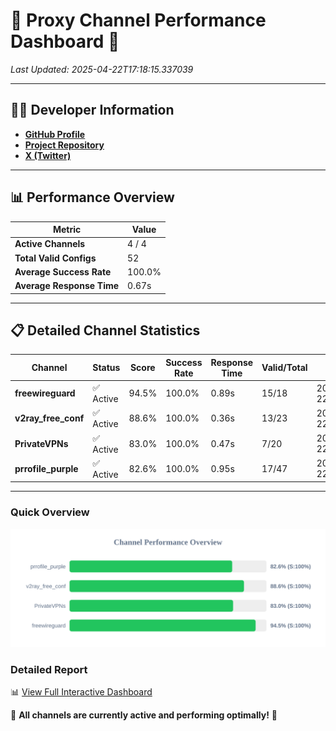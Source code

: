 # 🌟 Proxy Channel Performance Dashboard 🌟

_Last Updated: 2025-04-22T17:18:15.337039_

---

## 👩‍💻 Developer Information

- **[GitHub Profile](https://github.com/4n0nymou3)**  
- **[Project Repository](https://github.com/4n0nymou3/multi-proxy-config-fetcher)**  
- **[X (Twitter)](https://x.com/4n0nymou3)**  

---

## 📊 Performance Overview

| Metric                | Value       |
|-----------------------|-------------|
| **Active Channels**   | 4 / 4       |
| **Total Valid Configs** | 52          |
| **Average Success Rate** | 100.0%      |
| **Average Response Time** | 0.67s       |

---

## 📋 Detailed Channel Statistics

| Channel          | Status     | Score  | Success Rate | Response Time | Valid/Total | Last Success               |
|------------------|------------|--------|--------------|---------------|-------------|----------------------------|
| **freewireguard**  | ✅ Active  | 94.5%  | 100.0% | 0.89s         | 15/18       | 2025-04-22T17:18:15.335173 |
| **v2ray_free_conf**  | ✅ Active  | 88.6%  | 100.0% | 0.36s         | 13/23       | 2025-04-22T17:18:13.918466 |
| **PrivateVPNs**  | ✅ Active  | 83.0%  | 100.0% | 0.47s         | 7/20       | 2025-04-22T17:18:14.415259 |
| **prrofile_purple**  | ✅ Active  | 82.6%  | 100.0% | 0.95s         | 17/47       | 2025-04-22T17:18:13.488053 |

---

### Quick Overview
<div align="center">
  <a href="https://raw.githubusercontent.com/nullluser/NullRepo/refs/heads/main/assets/channel_stats_chart.svg">
    <img src="https://raw.githubusercontent.com/nullluser/NullRepo/refs/heads/main/assets/channel_stats_chart.svg" alt="Source Performance Statistics" width="800">
  </a>
</div>

### Detailed Report
📊 [View Full Interactive Dashboard](https://htmlpreview.github.io/?https://github.com/nullluser/NullRepo/blob/main/assets/performance_report.html)

🎉 **All channels are currently active and performing optimally!** 🎉
